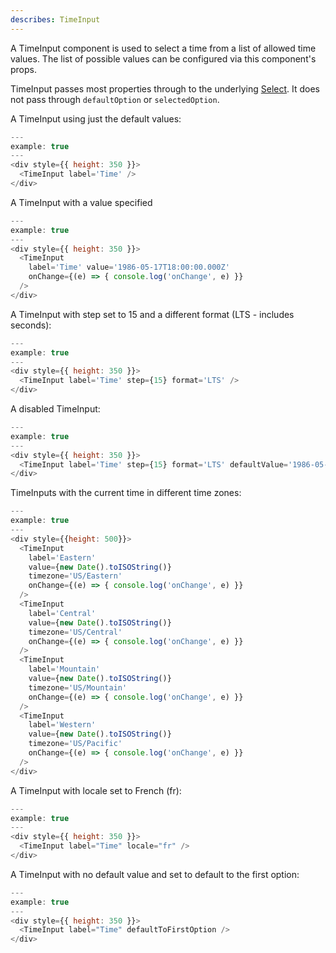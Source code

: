 ```yaml
---
describes: TimeInput
---
```


A TimeInput component is used to select a time from a list of allowed time values. The
list of possible values can be configured via this component's props.

TimeInput passes most properties through to the underlying [Select](#Select).
It does not pass through `defaultOption` or `selectedOption`.

A TimeInput using just the default values:

```js
---
example: true
---
<div style={{ height: 350 }}>
  <TimeInput label='Time' />
</div>
```

A TimeInput with a value specified

```js
---
example: true
---
<div style={{ height: 350 }}>
  <TimeInput
    label='Time' value='1986-05-17T18:00:00.000Z'
    onChange={(e) => { console.log('onChange', e) }}
  />
</div>
```

A TimeInput with step set to 15 and a different format (LTS - includes seconds):

```js
---
example: true
---
<div style={{ height: 350 }}>
  <TimeInput label='Time' step={15} format='LTS' />
</div>
```

A disabled TimeInput:

```js
---
example: true
---
<div style={{ height: 350 }}>
  <TimeInput label='Time' step={15} format='LTS' defaultValue='1986-05-17T18:00:00.000Z' disabled />
</div>
```

TimeInputs with the current time in different time zones:

```js
---
example: true
---
<div style={{height: 500}}>
  <TimeInput
    label='Eastern'
    value={new Date().toISOString()}
    timezone='US/Eastern'
    onChange={(e) => { console.log('onChange', e) }}
  />
  <TimeInput
    label='Central'
    value={new Date().toISOString()}
    timezone='US/Central'
    onChange={(e) => { console.log('onChange', e) }}
  />
  <TimeInput
    label='Mountain'
    value={new Date().toISOString()}
    timezone='US/Mountain'
    onChange={(e) => { console.log('onChange', e) }}
  />
  <TimeInput
    label='Western'
    value={new Date().toISOString()}
    timezone='US/Pacific'
    onChange={(e) => { console.log('onChange', e) }}
  />
</div>
```

A TimeInput with locale set to French (fr):

```js
---
example: true
---
<div style={{ height: 350 }}>
  <TimeInput label="Time" locale="fr" />
</div>
```

A TimeInput with no default value and set to default to the first option:

```js
---
example: true
---
<div style={{ height: 350 }}>
  <TimeInput label="Time" defaultToFirstOption />
</div>
```
